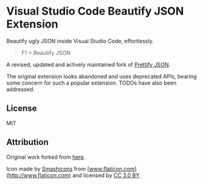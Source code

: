 # Visual Studio Code Beautify JSON Extension

Beautify ugly JSON inside Visual Studio Code, effortlessly.

> F1 > Beautify JSON

A revised, updated and actively maintained fork of [Prettify JSON](https://marketplace.visualstudio.com/items?itemName=mohsen1.prettify-json).

The original extension looks abandoned and uses deprecated APIs, bearing some concern for such a popular extension. TODOs have also been addressed.

## License

MIT

## Attribution

Original work forked from [here](https://github.com/mohsen1/vscode-prettify-json).

Icon made by [Smashicons](https://www.flaticon.com/authors/smashicons) from [www.flaticon.com](http://www.flaticon.com) and licensed by [CC 3.0 BY](http://creativecommons.org/licenses/by/3.0/).